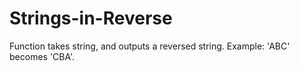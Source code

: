 # Strings-in-Reverse
Function takes string, and outputs a reversed string.  Example: 'ABC' becomes 'CBA'. 

